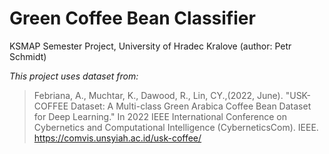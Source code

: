 # Green Coffee Bean Classifier
KSMAP Semester Project, University of Hradec Kralove (author: Petr Schmidt)


_This project uses dataset from:_
> Febriana, A., Muchtar, K., Dawood, R., Lin, CY.,(2022, June). "USK-COFFEE Dataset: A Multi-class Green Arabica Coffee Bean Dataset for Deep Learning​." In 2022 IEEE International Conference on Cybernetics and Computational Intelligence (CyberneticsCom). IEEE.
> https://comvis.unsyiah.ac.id/usk-coffee/
